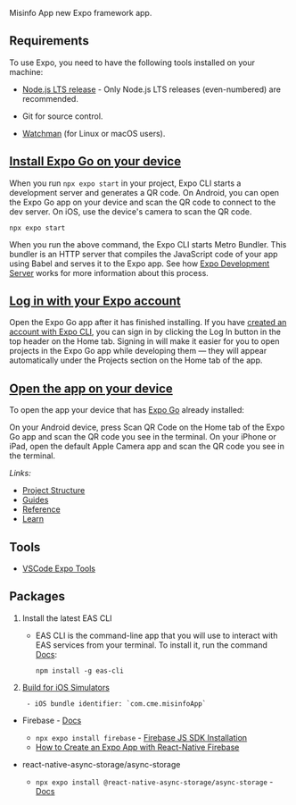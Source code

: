 Misinfo App new Expo framework app.

## Requirements
To use Expo, you need to have the following tools installed on your machine:

- [Node.js LTS release](https://nodejs.org/en/) - Only Node.js LTS releases (even-numbered) are recommended.

- Git for source control.
- [Watchman](https://facebook.github.io/watchman/docs/install#buildinstall) (for Linux or macOS users).

## [Install Expo Go on your device](https://docs.expo.dev/get-started/expo-go/#install-expo-go-on-your-device)

When you run `npx expo start` in your project, Expo CLI starts a development server and generates a QR code. On Android, you can open the Expo Go app on your device and scan the QR code to connect to the dev server. On iOS, use the device's camera to scan the QR code.

```
npx expo start

```

When you run the above command, the Expo CLI starts Metro Bundler. This bundler is an HTTP server that compiles the JavaScript code of your app using Babel and serves it to the Expo app. See how [Expo Development Server](https://docs.expo.dev/more/expo-cli/#develop) works for more information about this process.

## [Log in with your Expo account](https://docs.expo.dev/get-started/expo-go/#log-in-with-your-expo-account)

Open the Expo Go app after it has finished installing. If you have [created an account with Expo CLI](https://docs.expo.dev/more/expo-cli/#authentication), you can sign in by clicking the Log In button in the top header on the Home tab. Signing in will make it easier for you to open projects in the Expo Go app while developing them — they will appear automatically under the Projects section on the Home tab of the app.

## [Open the app on your device](https://docs.expo.dev/get-started/create-a-project/#open-the-app-on-your-device)

To open the app your device that has [Expo Go](https://docs.expo.dev/get-started/expo-go/) already installed:

On your Android device, press Scan QR Code on the Home tab of the Expo Go app and scan the QR code you see in the terminal.
On your iPhone or iPad, open the default Apple Camera app and scan the QR code you see in the terminal.

_Links:_

- [Project Structure](https://docs.expo.dev/develop/project-structure/)
- [Guides](https://docs.expo.dev/guides/overview/)
- [Reference](https://docs.expo.dev/versions/latest/)
- [Learn](https://docs.expo.dev/tutorial/introduction/)

## Tools

- [VSCode Expo Tools](https://marketplace.visualstudio.com/items?itemName=expo.vscode-expo-tools)
## Packages

1. Install the latest EAS CLI
	- EAS CLI is the command-line app that you will use to interact with EAS services from your terminal. To install it, run the command [Docs](https://docs.expo.dev/build/setup/#install-the-latest-eas-cli):

		```
		npm install -g eas-cli

		```
2. [Build for iOS Simulators](https://docs.expo.dev/build-reference/simulators/)

		- iOS bundle identifier: `com.cme.misinfoApp`
		
- Firebase - [Docs](https://docs.expo.dev/guides/using-firebase/)
	- `npx expo install firebase` - [Firebase JS SDK Installation](https://docs.expo.dev/guides/using-firebase/#install-and-initialize-firebase-js-sdk)
	- [How to Create an Expo App with React-Native Firebase](https://www.youtube.com/watch?v=mZlKwRV4MC8)

- react-native-async-storage/async-storage
	- `npx expo install @react-native-async-storage/async-storage` - [Docs](https://docs.expo.dev/versions/latest/sdk/async-storage/)